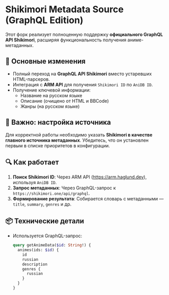 # Shikimori Metadata Source (GraphQL Edition)

Этот форк реализует полноценную поддержку **официального GraphQL API Shikimori**, расширяя функциональность получения аниме-метаданных.

## 🚀 Основные изменения

- Полный переход на **GraphQL API Shikimori** вместо устаревших HTML-парсеров.
- Интеграция с **ARM API** для получения `Shikimori ID` по `AniDB ID`.
- Получение ключевой информации:
  - Название на русском языке
  - Описание (очищено от HTML и BBCode)
  - Жанры (на русском языке)

## 🔧 Важно: настройка источника

Для корректной работы необходимо указать **Shikimori в качестве главного источника метаданных**. Убедитесь, что он установлен первым в списке приоритетов в конфигурации.

## 🔍 Как работает

1. **Поиск Shikimori ID**: Через ARM API (https://arm.haglund.dev), используя `AniDB ID`.
2. **Запрос метаданных**: Через GraphQL-запрос к `https://shikimori.one/api/graphql`.
3. **Формирование результата**: Собирается словарь с метаданными — `title`, `summary`, `genres` и др.

## 📦 Технические детали

- Используется GraphQL-запрос:
  ```graphql
  query getAnimeData($id: String!) {
    animes(ids: $id) {
      id
      russian
      description
      genres {
        russian
      }
    }
  }
